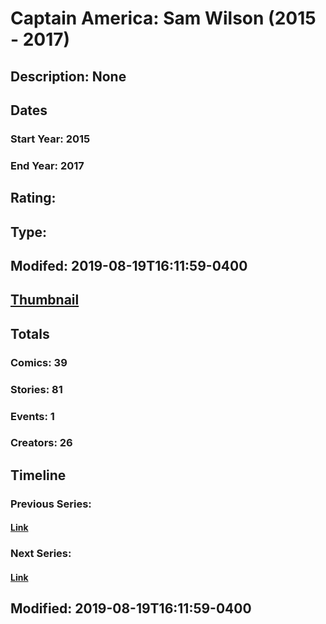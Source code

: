 # Captain America: Sam Wilson (2015 - 2017)
## Description: None
## Dates
### Start Year: 2015
### End Year: 2017
## Rating: 
## Type: 
## Modifed: 2019-08-19T16:11:59-0400
## [Thumbnail](http://i.annihil.us/u/prod/marvel/i/mg/9/30/5d5b0272e0d9e.jpg)
## Totals
### Comics: 39
### Stories: 81
### Events: 1
### Creators: 26
## Timeline
### Previous Series: 
#### [Link]()
### Next Series: 
#### [Link]()
## Modified: 2019-08-19T16:11:59-0400